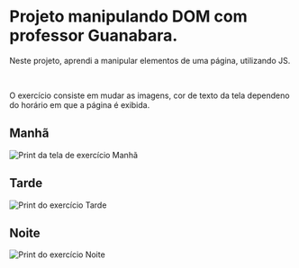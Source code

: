 <h1> Projeto manipulando DOM com professor Guanabara.</h1>
<p>Neste projeto, aprendi a manipular elementos de uma página, utilizando JS.</p>
<br>
<p>O exercício consiste em mudar as imagens, cor de texto da tela dependeno do horário em que a página é exibida.</p>

<h2>Manhã</h2>

<img src="images/dia-screen.png" alt="Print da tela de exercício Manhã">

<h2> Tarde</h2>

<img src="images/tarde-screen.png" alt="Print do exercício Tarde">

<h2> Noite </h2>

<img src="images/noite-screen.png" alt="Print do exercício Noite">